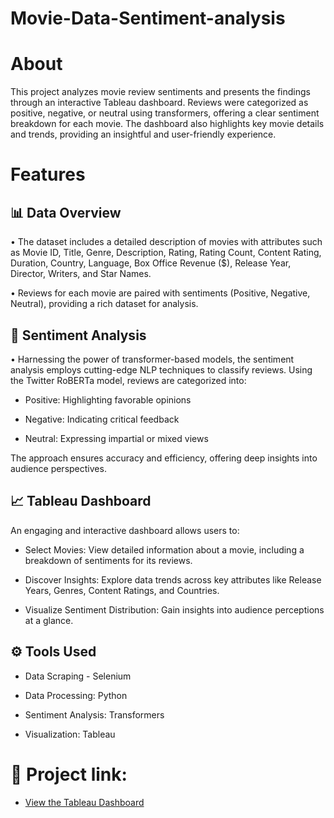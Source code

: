 # Movie-Data-Sentiment-analysis


# About

This project analyzes movie review sentiments and presents the findings through an interactive Tableau dashboard. Reviews were categorized as positive, negative, or neutral using transformers, offering a clear sentiment breakdown for each movie. The dashboard also highlights key movie details and trends, providing an insightful and user-friendly experience.



# Features


## 📊 Data Overview

 • The dataset includes a detailed description of movies with attributes such as Movie ID, Title, Genre, Description, Rating, Rating Count, Content Rating, Duration, Country, Language, Box Office Revenue ($), Release Year, Director, Writers, and Star Names.

 • Reviews for each movie are paired with sentiments (Positive, Negative, Neutral), providing a rich dataset for analysis.



 ## 🧠 Sentiment Analysis

 • Harnessing the power of transformer-based models, the sentiment analysis employs cutting-edge NLP techniques to classify reviews. Using the Twitter RoBERTa model, reviews are categorized into:

   - Positive: Highlighting favorable opinions

   - Negative: Indicating critical feedback

   - Neutral: Expressing impartial or mixed views

The approach ensures accuracy and efficiency, offering deep insights into audience perspectives.



## 📈 Tableau Dashboard

  An engaging and interactive dashboard allows users to:

   - Select Movies: View detailed information about a movie, including a breakdown of sentiments for its reviews.

   - Discover Insights: Explore data trends across key attributes like Release Years, Genres, Content Ratings, and Countries.

   - Visualize Sentiment Distribution: Gain insights into audience perceptions at a glance.  



 ## ⚙️ Tools Used


 - Data Scraping -  Selenium
 
 - Data Processing: Python

 - Sentiment Analysis: Transformers

 - Visualization: Tableau


# 📎 Project link:


-   [View the Tableau Dashboard](https://public.tableau.com/app/profile/shreya.chinchane/viz/IMDbMoviesdashboard/IMDb_movies_dashboard?publish=yes)   
  
